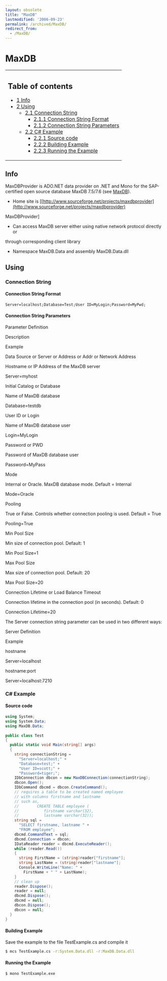 ```yaml
---
layout: obsolete
title: "MaxDB"
lastmodified: '2006-09-23'
permalink: /archived/MaxDB/
redirect_from:
  - /MaxDB/
---
```


MaxDB
=====

<table>
<col width="100%" />
<tbody>
<tr class="odd">
<td align="left"><h2>Table of contents</h2>
<ul>
<li><a href="#info">1 Info</a></li>
<li><a href="#using">2 Using</a>
<ul>
<li><a href="#connection-string">2.1 Connection String</a>
<ul>
<li><a href="#connection-string-format">2.1.1 Connection String Format</a></li>
<li><a href="#connection-string-parameters">2.1.2 Connection String Parameters</a></li>
</ul></li>
<li><a href="#c-example">2.2 C# Example</a>
<ul>
<li><a href="#source-code">2.2.1 Source code</a></li>
<li><a href="#building-example">2.2.2 Building Example</a></li>
<li><a href="#running-the-example">2.2.3 Running the Example</a></li>
</ul></li>
</ul></li>
</ul></td>
</tr>
</tbody>
</table>

Info
----

MaxDBProvider is ADO.NET data provider on .NET and Mono for the SAP-certified open source database MaxDB 7.5/7.6 (see [MaxDB](http://www.mysql.com/products/maxdb)).

-   Home site is [[http://www.sourceforge.net/projects/maxdbprovider](http://www.sourceforge.net/projects/maxdbprovider)

MaxDBProvider]

-   Can access MaxDB server either using native network protocol directly or

through corresponding client library

-   Namespace MaxDB.Data and assembly MaxDB.Data.dll

Using
-----

### Connection String

#### Connection String Format

`Server=localhost;Database=Test;User ID=MyLogin;Password=MyPwd;`

#### Connection String Parameters

Parameter Definition

Description

Example

Data Source or Server or Address or
Addr or Network Address

Hostname or IP Address of the MaxDB server

Server=myhost

Initial Catalog or Database

Name of MaxDB database

Database=testdb

User ID or Login

Name of MaxDB database user

Login=MyLogin

Password or PWD

Password of MaxDB database user

Password=MyPass

Mode

Internal or Oracle. MaxDB database mode. Default = Internal

Mode=Oracle

Pooling

True or False. Controls whether connection pooling is used. Default = True

Pooling=True

Min Pool Size

Min size of connection pool. Default: 1

Min Pool Size=1

Max Pool Size

Max size of connection pool. Default: 20

Max Pool Size=20

Connection Lifetime or
Load Balance Timeout

Connection lifetime in the connection pool (in seconds). Default: 0

Connection Lifetime=20

The Server connection string parameter can be used in two different ways:

Server Definition

Example

hostname

Server=localhost

hostname:port

Server=localhost:7210

### C\# Example

#### Source code

``` csharp
using System;
using System.Data;
using MaxDB.Data;
 
public class Test
{
  public static void Main(string[] args)
  {
    string connectionString =
      "Server=localhost;" +
      "Database=test;" +
      "User ID=scott;" +
      "Password=tiger;";
    IDbConnection dbcon = new MaxDBConnection(connectionString);
    dbcon.Open();
    IDbCommand dbcmd = dbcon.CreateCommand();
    // requires a table to be created named employee
    // with columns firstname and lastname
    // such as,
    //        CREATE TABLE employee (
    //           firstname varchar(32),
    //           lastname varchar(32));
    string sql =
      "SELECT firstname, lastname " +
      "FROM employee";
    dbcmd.CommandText = sql;
    dbcmd.Connection = dbcon;
    IDataReader reader = dbcmd.ExecuteReader();
    while (reader.Read())
    {
      string FirstName = (string)reader["firstname"];
      string LastName = (string)reader["lastname"];
      Console.WriteLine("Name: " +
        FirstName + " " + LastName);
    }
    // clean up
    reader.Dispose();
    reader = null;
    dbcmd.Dispose();
    dbcmd = null;
    dbcon.Dispose();
    dbcon = null;
  }
}
```

#### Building Example

Save the example to the file TestExample.cs and compile it

``` bash
$ mcs TestExample.cs -r:System.Data.dll -r:MaxDB.Data.dll
```

#### Running the Example

``` bash
$ mono TestExample.exe
```

